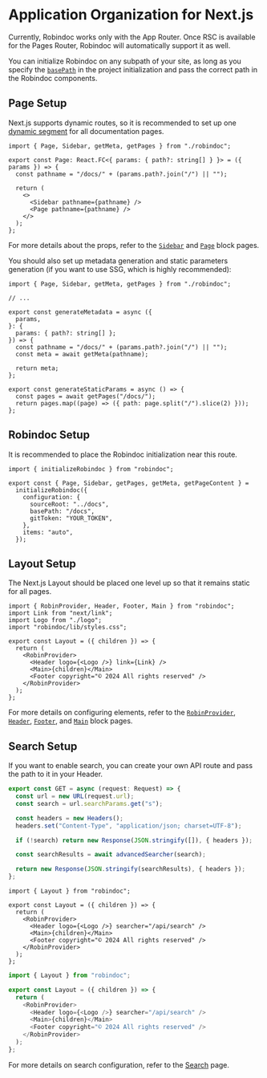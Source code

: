 # Application Organization for Next.js

Currently, Robindoc works only with the App Router. Once RSC is available for the Pages Router, Robindoc will automatically support it as well.

You can initialize Robindoc on any subpath of your site, as long as you specify the [`basePath`](../../02-structure/01-configuration.md) in the project initialization and pass the correct path in the Robindoc components.

## Page Setup

Next.js supports dynamic routes, so it is recommended to set up one [dynamic segment](https://nextjs.org/docs/app/building-your-application/routing/dynamic-routes#optional-catch-all-segments) for all documentation pages.

```tsx filename="app/docs/[[...path]]/page.tsx"
import { Page, Sidebar, getMeta, getPages } from "./robindoc";

export const Page: React.FC<{ params: { path?: string[] } }> = ({ params }) => {
  const pathname = "/docs/" + (params.path?.join("/") || "");

  return (
    <>
      <Sidebar pathname={pathname} />
      <Page pathname={pathname} />
    </>
  );
};
```

For more details about the props, refer to the [`Sidebar`](../../03-customization/01-elements/sidebar.md) and [`Page`](../../03-customization/01-elements/page.md) block pages.

You should also set up metadata generation and static parameters generation (if you want to use SSG, which is highly recommended):

```tsx
import { Page, Sidebar, getMeta, getPages } from "./robindoc";

// ...

export const generateMetadata = async ({
  params,
}: {
  params: { path?: string[] };
}) => {
  const pathname = "/docs/" + (params.path?.join("/") || "");
  const meta = await getMeta(pathname);

  return meta;
};

export const generateStaticParams = async () => {
  const pages = await getPages("/docs/");
  return pages.map((page) => ({ path: page.split("/").slice(2) }));
};
```

## Robindoc Setup

It is recommended to place the Robindoc initialization near this route.

```tsx filename="app/docs/robindoc.ts"
import { initializeRobindoc } from "robindoc";

export const { Page, Sidebar, getPages, getMeta, getPageContent } =
  initializeRobindoc({
    configuration: {
      sourceRoot: "../docs",
      basePath: "/docs",
      gitToken: "YOUR_TOKEN",
    },
    items: "auto",
  });
```

## Layout Setup

The Next.js Layout should be placed one level up so that it remains static for all pages.

```tsx filename="app/docs/layout.tsx"
import { RobinProvider, Header, Footer, Main } from "robindoc";
import Link from "next/link";
import Logo from "./logo";
import "robindoc/lib/styles.css";

export const Layout = ({ children }) => {
  return (
    <RobinProvider>
      <Header logo={<Logo />} link={Link} />
      <Main>{children}</Main>
      <Footer copyright="© 2024 All rights reserved" />
    </RobinProvider>
  );
};
```

For more details on configuring elements, refer to the [`RobinProvider`](../../03-customization/01-elements/robin-provider.md), [`Header`](../../03-customization/01-elements/header.md), [`Footer`](../../03-customization/01-elements/footer.md), and [`Main`](../../03-customization/01-elements/main.md) block pages.

## Search Setup

If you want to enable search, you can create your own API route and pass the path to it in your Header.

```ts filename="app/api/search/route.ts"
export const GET = async (request: Request) => {
  const url = new URL(request.url);
  const search = url.searchParams.get("s");

  const headers = new Headers();
  headers.set("Content-Type", "application/json; charset=UTF-8");

  if (!search) return new Response(JSON.stringify([]), { headers });

  const searchResults = await advancedSearcher(search);

  return new Response(JSON.stringify(searchResults), { headers });
};
```

```tsx switcher filename="app/docs/layout.tsx" tab="TypeScript"
import { Layout } from "robindoc";

export const Layout = ({ children }) => {
  return (
    <RobinProvider>
      <Header logo={<Logo />} searcher="/api/search" />
      <Main>{children}</Main>
      <Footer copyright="© 2024 All rights reserved" />
    </RobinProvider>
  );
};
```

```js switcher filename="app/docs/layout.js" tab="JavaScript"
import { Layout } from "robindoc";

export const Layout = ({ children }) => {
  return (
    <RobinProvider>
      <Header logo={<Logo />} searcher="/api/search" />
      <Main>{children}</Main>
      <Footer copyright="© 2024 All rights reserved" />
    </RobinProvider>
  );
};
```

For more details on search configuration, refer to the [Search](../../03-customization/03-search.md) page.
